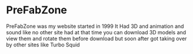 # PreFabZone
PreFabZone was my website started in 1999 It Had 3D and animation and sound like no other site had at that time you can download 3D models and view them and rotate them before download but soon after got taking over by other sites like Turbo Squid 
